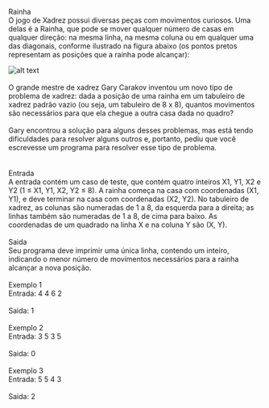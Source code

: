 Rainha<br />
O jogo de Xadrez possui diversas peças com movimentos curiosos. Uma delas é a Rainha, que pode se mover qualquer número de casas em qualquer direção: na mesma linha, na mesma coluna ou em qualquer uma das diagonais, conforme ilustrado na figura abaixo (os pontos pretos representam as posições que a rainha pode alcançar):<br />

![alt text](https://456c997f.widgets.sphere-engine.com/files/problems/TECHFELLOW_24_Q3/uoj-1087.webp)<br /><br />
O grande mestre de xadrez Gary Carakov inventou um novo tipo de problema de xadrez: dada a posição de uma rainha em um tabuleiro de xadrez padrão vazio (ou seja, um tabuleiro de 8 x 8), quantos movimentos são necessários para que ela chegue a outra casa dada no quadro?<br />
<br />
Gary encontrou a solução para alguns desses problemas, mas está tendo dificuldades para resolver alguns outros e, portanto, pediu que você escrevesse um programa para resolver esse tipo de problema.<br />
<br /><br />
Entrada<br />
A entrada contém um caso de teste, que contém quatro inteiros X1, Y1, X2 e Y2 (1 ≤ X1, Y1, X2, Y2 ≤ 8). A rainha começa na casa com coordenadas (X1, Y1), e deve terminar na casa com coordenadas (X2, Y2). No tabuleiro de xadrez, as colunas são numeradas de 1 a 8, da esquerda para a direita; as linhas também são numeradas de 1 a 8, de cima para baixo. As coordenadas de um quadrado na linha X e na coluna Y são (X, Y).<br />
<br />
Saida<br />
Seu programa deve imprimir uma única linha, contendo um inteiro, indicando o menor número de movimentos necessários para a rainha alcançar a nova posição.<br />
<br />
Exemplo 1<br />
Entrada: 4 4 6 2<br />
<br />
Saida: 1<br />
<br />
Exemplo 2<br />
Entrada: 3 5 3 5<br />
<br />
Saida: 0<br />
<br />
Exemplo 3<br />
Entrada: 5 5 4 3<br />
<br />
Saida: 2<br />
